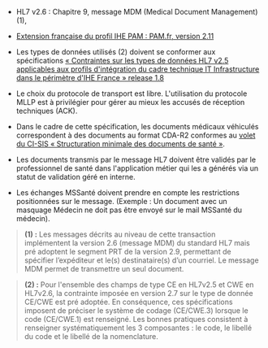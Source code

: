-   HL7 v2.6 : Chapitre 9, message MDM (Medical Document Management) (1),

-   [Extension française du profil IHE PAM : PAM.fr, version 2.11](https://old.interopsante.org/offres/doc_inline_src/412/Publication-IHE_FRANCE_PAM_National_Extension_v2.11.pdf)

-   Les types de données utilisés (2) doivent se conformer aux spécifications [« Contraintes sur les types de données HL7 v2.5 applicables aux profils d'intégration du cadre technique IT Infrastructure dans le périmètre d'IHE France » release 1.8](https://old.interopsante.org/offres/doc_inline_src/412/IHE_France_Constraints_on_HL7_data_types_for_ITI_V1.8.pdf)

-   Le choix du protocole de transport est libre. L'utilisation du protocole MLLP est à privilégier pour gérer au mieux les accusés de réception techniques (ACK).

-   Dans le cadre de cette spécification, les documents médicaux véhiculés correspondent à des documents au format CDA-R2 conformes au [volet du CI-SIS « Structuration minimale des documents de santé »](https://esante.gouv.fr/sites/default/files/media_entity/documents/ci-sis_contenu_volet-structuration-minimale_v1.15.pdf).

-   Les documents transmis par le message HL7 doivent être validés par le professionnel de santé dans l'application métier qui les a générés via un statut de validation géré en interne.

-   Les échanges MSSanté doivent prendre en compte les restrictions positionnées sur le message. (Exemple : Un document avec un masquage Médecin ne doit pas être envoyé sur le mail MSSanté du médecin).

<blockquote class="stu-note">
    <p>
    <b>(1) :</b> Les messages décrits au niveau de cette transaction implémentent la version 2.6 (message MDM) du standard HL7 mais pré adoptent le segment PRT de la version 2.9, permettant de spécifier l’expéditeur et le(s) destinataire(s) d’un courriel.
    Le message MDM permet de transmettre un seul document.
    </p>
</blockquote>

<blockquote class="stu-note">
    <p>
    <b>(2) :</b> Pour l'ensemble des champs de type CE en HL7v2.5 et CWE en HL7v2.6, la contrainte imposée en version 2.7 sur le type de donnée CE/CWE est pré adoptée. En conséquence, ces spécifications imposent de préciser le système de codage (CE/CWE.3) lorsque le code (CE/CWE.1) est renseigné. 
Les bonnes pratiques consistent à renseigner systématiquement les 3 composantes : le code, le libellé du code et le libellé de la nomenclature.
    </p>
</blockquote>